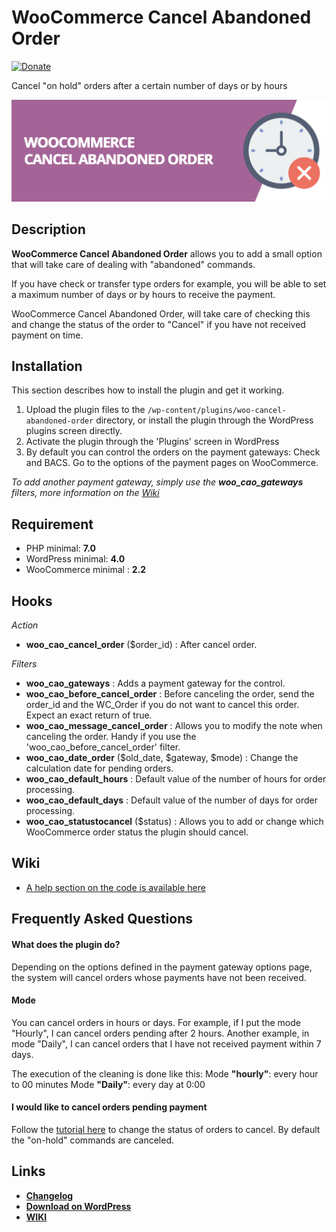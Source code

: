 # WooCommerce Cancel Abandoned Order 
[![Donate](https://img.shields.io/badge/Donate-PayPal-green.svg)](https://www.paypal.me/rvola)

Cancel "on hold" orders after a certain number of days or by hours

![banner](/.github/banner.jpg)

## Description

**WooCommerce Cancel Abandoned Order** allows you to add a small option that will take care of dealing with "abandoned" commands.

If you have check or transfer type orders for example, you will be able to set a maximum number of days or by hours to receive the payment.

WooCommerce Cancel Abandoned Order, will take care of checking this and change the status of the order to "Cancel" if you have not received payment on time.

## Installation

This section describes how to install the plugin and get it working.

1. Upload the plugin files to the `/wp-content/plugins/woo-cancel-abandoned-order` directory, or install the plugin through the WordPress plugins screen directly.
2. Activate the plugin through the 'Plugins' screen in WordPress
3. By default you can control the orders on the payment gateways: Check and BACS. Go to the options of the payment pages on WooCommerce.

*To add another payment gateway, simply use the **woo_cao_gateways** filters, more information on the [Wiki](https://github.com/rvola/woo-cancel-abandoned-order/wiki)*

## Requirement

* PHP minimal: **7.0**
* WordPress minimal: **4.0**
* WooCommerce minimal : **2.2**

## Hooks
_Action_

* **woo_cao_cancel_order** ($order_id) : After cancel order.

_Filters_

* **woo_cao_gateways** : Adds a payment gateway for the control.
* **woo_cao_before_cancel_order** : Before canceling the order, send the order_id and the WC_Order if you do not want to cancel this order. Expect an exact return of true.
* **woo_cao_message_cancel_order** : Allows you to modify the note when canceling the order. Handy if you use the 'woo_cao_before_cancel_order' filter.
* **woo_cao_date_order** ($old_date, $gateway, $mode) : Change the calculation date for pending orders.
* **woo_cao_default_hours** : Default value of the number of hours for order processing.
* **woo_cao_default_days** : Default value of the number of days for order processing.
* **woo_cao_statustocancel** ($status) : Allows you to add or change which WooCommerce order status the plugin should cancel.

## Wiki
* [A help section on the code is available here](https://github.com/rvola/woo-cancel-abandoned-order/wiki)

## Frequently Asked Questions

#### What does the plugin do?

Depending on the options defined in the payment gateway options page, the system will cancel orders whose payments have not been received.

#### Mode
You can cancel orders in hours or days.
For example, if I put the mode "Hourly", I can cancel orders pending after 2 hours.
Another example, in mode "Daily", I can cancel orders that I have not received payment within 7 days.

The execution of the cleaning is done like this:
Mode **"hourly"**: every hour to 00 minutes
Mode **"Daily"**: every day at 0:00

#### I would like to cancel orders pending payment

Follow the [tutorial here](https://github.com/rvola/woo-cancel-abandoned-order/wiki/Change-the-status-type-for-the-cancellation-process) to change the status of orders to cancel. By default the "on-hold" commands are canceled.

## Links

* [**Changelog**](https://github.com/rvola/woo-cancel-abandoned-order/blob/master/CHANGELOG.md)
* [**Download on WordPress**](https://wordpress.org/plugins/woo-cancel-abandoned-order/)
* [**WIKI**](https://github.com/rvola/woo-cancel-abandoned-order/wiki)
